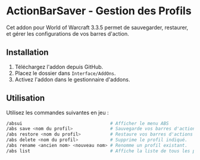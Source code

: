 # ActionBarSaver - Gestion des Profils

Cet addon pour World of Warcraft 3.3.5 permet de sauvegarder, restaurer, et gérer les configurations de vos barres d'action.

## Installation

1. Téléchargez l'addon depuis GitHub.
2. Placez le dossier dans `Interface/AddOns`.
3. Activez l'addon dans le gestionnaire d'addons.

## Utilisation

Utilisez les commandes suivantes en jeu :

```bash
/absui                                 # Afficher le menu ABS
/abs save <nom du profil>              # Sauvegarde vos barres d'actions sous le nom donné.
/abs restore <nom du profil>           # Restaure vos barres d'actions depuis le profil donné.
/abs delete <nom du profil>            # Supprime le profil indiqué.
/abs rename <ancien nom> <nouveau nom> # Renomme un profil existant.
/abs list                              # Affiche la liste de tous les profils sauvegardés.
